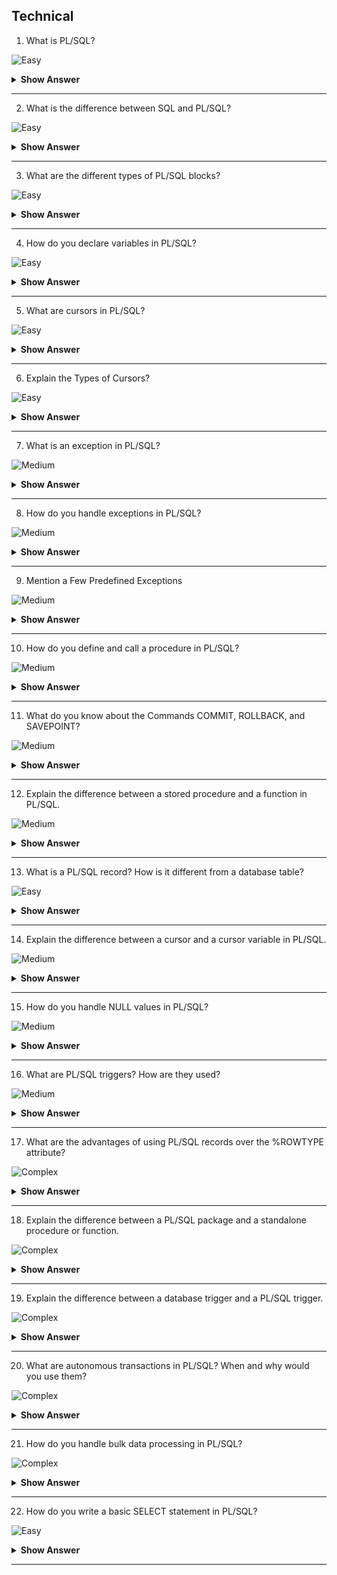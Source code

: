 ## Technical

1. What is PL/SQL?

![Easy](https://github.com/revaturelabs/interviewquestions/blob/dev/ComplexityTags/simple%20(2).svg)

<details> <summary> <b> Show Answer </b> </summary>

<blockquote> 
    
- PL/SQL (Procedural Language/Structured Query Language) is a procedural extension of SQL used in Oracle Database.
-  It allows you to write blocks of code that can be executed as a single unit, making it useful for developing database applications.

  
</blockquote> 

</details>

---
2. What is the difference between SQL and PL/SQL?

![Easy](https://github.com/revaturelabs/interviewquestions/blob/dev/ComplexityTags/simple%20(2).svg)

<details> <summary> <b> Show Answer </b> </summary>

<blockquote> 
    
- SQL (Structured Query Language) is a language used for interacting with databases, primarily for querying and manipulating data.
- PL/SQL, on the other hand, is a procedural language that extends SQL to include procedural constructs like loops, conditions, and exception handling. 
- PL/SQL allows you to write blocks of code for executing complex logic and implementing business rules within the database.
 
    
</blockquote> 

</details>

---
3. What are the different types of PL/SQL blocks?

![Easy](https://github.com/revaturelabs/interviewquestions/blob/dev/ComplexityTags/Medium%20(2).svg)

<details> <summary> <b> Show Answer </b> </summary>

<blockquote> 
    
PL/SQL supports three types of blocks:
**Anonymous blocks:** Unnamed blocks of code that can be executed directly.
**Named blocks:** Blocks of code defined using a name and can be stored in the database for reuse.
**Subprograms:**  Named blocks of code that can be called from other PL/SQL blocks. Subprograms include procedures, functions, and packages.


</blockquote> 

</details>

---
4. How do you declare variables in PL/SQL?

![Easy](https://github.com/revaturelabs/interviewquestions/blob/dev/ComplexityTags/simple%20(2).svg)

<details> <summary> <b> Show Answer </b> </summary>

<blockquote> 

- You can declare variables in PL/SQL using the DECLARE keyword. 

**For example:**

DECLARE
   emp_name VARCHAR2(100);
   emp_id NUMBER(10);
BEGIN
   -- code goes here
END;

</blockquote> 

</details>

---
5. What are cursors in PL/SQL?

![Easy](https://github.com/revaturelabs/interviewquestions/blob/dev/ComplexityTags/simple%20(2).svg)

<details> <summary> <b> Show Answer </b> </summary>

<blockquote> 

 Cursors in PL/SQL allow you to retrieve and process multiple rows from a result set. There are two types of cursors:
-  implicit cursors (handled automatically by PL/SQL for queries) and
- explicit cursors (manually declared and used for more control).


</blockquote> 

</details>

---
6. Explain the Types of Cursors?

![Easy](https://github.com/revaturelabs/interviewquestions/blob/dev/ComplexityTags/Complex%20(2).svg)

<details> <summary> <b> Show Answer </b> </summary>

<blockquote> 

-There are two types of cursors:

**Implicit Cursor:** When PL/SQL executes an SQL statement, it automatically constructs a cursor without specifying one; these cursors are known as implicit PL/SQL uses implicit cursors for the following statements:
- INSERT
- UPDATE
- DELETE
- SELECT

**Explicit Cursor:** A programmer declares and names an explicit cursor for the queries that return more than one row. An explicit cursor is a SELECT statement that is declared explicitly in the current block’s declaration section or in a package definition. The following are the commands that are used for explicit cursors in PL/SQL:
- OPEN
- FETCH
- CLOSE

</blockquote> 

</details>

---
7. What is an exception in PL/SQL?

![Medium](https://github.com/revaturelabs/interviewquestions/blob/dev/ComplexityTags/Complex%20(2).svg)

<details> <summary> <b> Show Answer </b> </summary>

<blockquote> 
  
- Exceptions in PL/SQL are used for handling errors and exceptional conditions. They allow you to gracefully handle and recover from errors during program execution. 
- PL/SQL provides a set of predefined exceptions, and you can also define custom exceptions.


</blockquote> 

</details>

---
8. How do you handle exceptions in PL/SQL?

![Medium](https://github.com/revaturelabs/interviewquestions/blob/dev/ComplexityTags/simple%20(2).svg)

<details> <summary> <b> Show Answer </b> </summary>

<blockquote> 

- Exceptions in PL/SQL can be handled using the EXCEPTION block. 
- You can specify specific exceptions to catch and handle or use a generic OTHERS exception to catch all other exceptions. 
- Additionally, you can use RAISE statement to raise custom exceptions.'

</blockquote> 

</details>

---
9. Mention a Few Predefined Exceptions

![Medium](https://github.com/revaturelabs/interviewquestions/blob/dev/ComplexityTags/simple%20(2).svg)

<details> <summary> <b> Show Answer </b> </summary>

<blockquote> 

The following are some examples of predefined exceptions:

**NO DATA FOUND:** A single-row SELECT statement that returns no data
**TOO MANY ROWS:** A single row SELECT statement that returns many rows
**INVALID CURSOR:** An incorrect cursor operation is performed
**ZERO DIVIDE:** An attempt at zero division
</blockquote> 

</details>

---
10. How do you define and call a procedure in PL/SQL?

![Medium](https://github.com/revaturelabs/interviewquestions/blob/dev/ComplexityTags/Medium%20(2).svg)

<details> <summary> <b> Show Answer </b> </summary>

<blockquote> 

- You can define a procedure in PL/SQL using the CREATE PROCEDURE statement. 
**For example:**

```sql

CREATE OR REPLACE PROCEDURE my_procedure IS
BEGIN
   -- code goes here
END;

```
- To call a procedure, you can simply use its name followed by parentheses. For example: my_procedure();

</blockquote> 

</details>

---
11. What do you know about the Commands COMMIT, ROLLBACK, and SAVEPOINT?

![Medium](https://github.com/revaturelabs/interviewquestions/blob/dev/ComplexityTags/Complex%20(2).svg)

<details> <summary> <b> Show Answer </b> </summary>

<blockquote> 

**COMMIT:** The COMMIT command saves changes to a database permanently during the current transaction.

**ROLLBACK:** The ROLLBACK command is used at the end of a transaction to undo any modifications made since the start of the transaction.

**SAVEPOINT:** The SAVEPOINT command saves the current point with a unique name during the processing of a transaction.

</blockquote> 

</details>

---

12. Explain the difference between a stored procedure and a function in PL/SQL.

![Medium](https://github.com/revaturelabs/interviewquestions/blob/dev/ComplexityTags/Complex%20(2).svg)

<details> <summary> <b> Show Answer </b> </summary>

<blockquote> 

- A stored procedure in PL/SQL is a named block of code that can be invoked using its name. It is primarily used to perform an action or a series of actions and may or may not return a value.

- A function in PL/SQL is also a named block of code, but it must return a value. It is used to perform a specific computation or operation and return the result to the caller.

</blockquote> 

</details>

---

13. What is a PL/SQL record? How is it different from a database table?

![Easy](https://github.com/revaturelabs/interviewquestions/blob/dev/ComplexityTags/Complex%20(2).svg)

<details> <summary> <b> Show Answer </b> </summary>

<blockquote> 

- A PL/SQL record is a composite data type that can hold multiple values of different data types. It is similar to a row in a database table but does not have a fixed structure like a table.

</blockquote> 

</details>

---

14. Explain the difference between a cursor and a cursor variable in PL/SQL.

![Medium](https://github.com/revaturelabs/interviewquestions/blob/dev/ComplexityTags/Complex%20(2).svg)

<details> <summary> <b> Show Answer </b> </summary>

<blockquote> 

- A cursor in PL/SQL is a named control structure that allows you to process a result set returned by a query. It is static and needs to be explicitly declared and opened.
- A cursor variable, also known as a REF CURSOR, is a data type that allows dynamic fetching of query results. It can be used to pass result sets between PL/SQL blocks or store them in variables.

</blockquote> 

</details>

---

15. How do you handle NULL values in PL/SQL?

![Medium](https://github.com/revaturelabs/interviewquestions/blob/dev/ComplexityTags/Complex%20(2).svg)

<details> <summary> <b> Show Answer </b> </summary>

<blockquote> 

- A cursor in PL/SQL is a named control structure that allows you to process a result set returned by a query. It is static and needs to be explicitly declared and opened.
- A cursor variable, also known as a REF CURSOR, is a data type that allows dynamic fetching of query results. It can be used to pass result sets between PL/SQL blocks or store them in variables.

</blockquote> 

</details>

---

16. What are PL/SQL triggers? How are they used?

![Medium](https://github.com/revaturelabs/interviewquestions/blob/dev/ComplexityTags/Complex%20(2).svg)

<details> <summary> <b> Show Answer </b> </summary>

<blockquote> 

- PL/SQL triggers are stored programs that are automatically executed or fired in response to specific events or changes in the database.
- Triggers can be used to enforce data integrity rules, perform auditing or logging, or automate complex business logic.

</blockquote> 

</details>

---

17. What are the advantages of using PL/SQL records over the %ROWTYPE attribute?

![Complex](https://github.com/revaturelabs/interviewquestions/blob/dev/ComplexityTags/Complex%20(2).svg)

<details> <summary> <b> Show Answer </b> </summary>

<blockquote> 

- PL/SQL records allow you to define custom data structures with specific fields, while %ROWTYPE attribute automatically creates a record type that matches a table's structure. The advantages of using records include flexibility, reusability, and improved code readability.

</blockquote> 

</details>

---
18. Explain the difference between a PL/SQL package and a standalone procedure or function.

![Complex](https://github.com/revaturelabs/interviewquestions/blob/dev/ComplexityTags/Complex%20(2).svg)

<details> <summary> <b> Show Answer </b> </summary>

<blockquote> 

- A PL/SQL package is a named container that includes one or more procedures, functions, variables, and cursors. 
- It provides a modular and organized approach to code implementation. In contrast, a standalone procedure or function is not contained within a package and is typically used for smaller, isolated tasks.

</blockquote> 

</details>

---

19. Explain the difference between a database trigger and a PL/SQL trigger.

![Complex](https://github.com/revaturelabs/interviewquestions/blob/dev/ComplexityTags/Complex%20(2).svg)

<details> <summary> <b> Show Answer </b> </summary>

<blockquote> 

- A database trigger is a trigger defined at the database level and is executed automatically when a specified event occurs. 
- On the other hand, a PL/SQL trigger is a trigger defined within a PL/SQL block and is executed explicitly as part of the PL/SQL code.

</blockquote> 

</details>

---

20. What are autonomous transactions in PL/SQL? When and why would you use them?

![Complex](https://github.com/revaturelabs/interviewquestions/blob/dev/ComplexityTags/Complex%20(2).svg)

<details> <summary> <b> Show Answer </b> </summary>

<blockquote> 

-  Autonomous transactions in PL/SQL are independent transactions that are not affected by the main transaction. 
- They are useful when you need to perform actions that are independent of the main transaction, such as logging or auditing. Autonomous transactions are created using the PRAGMA AUTONOMOUS_TRANSACTION directive.

</blockquote> 

</details>

---

21. How do you handle bulk data processing in PL/SQL?

![Complex](https://github.com/revaturelabs/interviewquestions/blob/dev/ComplexityTags/Complex%20(2).svg)

<details> <summary> <b> Show Answer </b> </summary>

<blockquote> 

-  Bulk data processing in PL/SQL can be achieved using bulk operations such as BULK COLLECT and FORALL.
-  BULK COLLECT allows you to fetch multiple rows at once into a collection, while FORALL allows you to perform DML operations on a collection of data in a single statement, improving performance.

</blockquote> 

</details>

---

22. How do you write a basic SELECT statement in PL/SQL?

![Easy](https://github.com/revaturelabs/interviewquestions/blob/dev/ComplexityTags/Complex%20(2).svg)

<details> <summary> <b> Show Answer </b> </summary>

<blockquote> 

```sql
DECLARE
   variable_name data_type;
BEGIN
   SELECT column_name INTO variable_name FROM table_name WHERE condition;
END;

```

</blockquote> 

</details>

---

